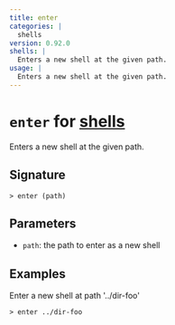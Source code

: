```yaml
---
title: enter
categories: |
  shells
version: 0.92.0
shells: |
  Enters a new shell at the given path.
usage: |
  Enters a new shell at the given path.
---
```


# `enter` for [shells](/commands/categories/shells.md)

<div class='command-title'>Enters a new shell at the given path.</div>

## Signature

```> enter (path)```

## Parameters

 -  `path`: the path to enter as a new shell

## Examples

Enter a new shell at path '../dir-foo'
```nu
> enter ../dir-foo

```
